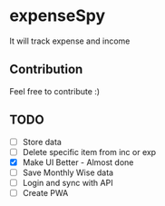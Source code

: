 # expenseSpy
It will track expense and income


## Contribution
Feel free to contribute :)


## TODO
 - [ ] Store data
 - [ ] Delete specific item from inc or exp
 - [x] Make UI Better - Almost done
 - [ ] Save Monthly Wise data
 - [ ] Login and sync with API
 - [ ] Create PWA
